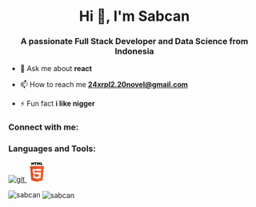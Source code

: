 <h1 align="center">Hi 👋, I'm Sabcan</h1>
<h3 align="center">A passionate Full Stack Developer and Data Science from Indonesia</h3>

- 💬 Ask me about **react**

- 📫 How to reach me **24xrpl2.20novel@gmail.com**

- ⚡ Fun fact **i like nigger**

<h3 align="left">Connect with me:</h3>
<p align="left">
</p>

<h3 align="left">Languages and Tools:</h3>
<p align="left"> <a href="https://git-scm.com/" target="_blank" rel="noreferrer"> <img src="https://www.vectorlogo.zone/logos/git-scm/git-scm-icon.svg" alt="git" width="40" height="40"/> </a> <a href="https://www.w3.org/html/" target="_blank" rel="noreferrer"> <img src="https://raw.githubusercontent.com/devicons/devicon/master/icons/html5/html5-original-wordmark.svg" alt="html5" width="40" height="40"/> </a> </p>

<p><img align="left" src="https://github-readme-stats.vercel.app/api/top-langs?username=sabcan&show_icons=true&locale=en&layout=compact" alt="sabcan" /></p>

<p>&nbsp;<img align="center" src="https://github-readme-stats.vercel.app/api?username=sabcan&show_icons=true&locale=en" alt="sabcan" /></p>
